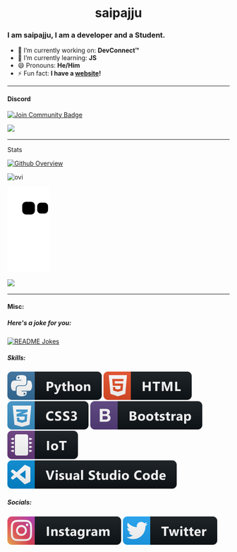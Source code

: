 <h1 align="center"> saipajju </h1>

### I am saipajju, I am a developer and a Student.

- 🔭 I’m currently working on: **DevConnect™**
- 🌱 I’m currently learning: **JS**
- 😄 Pronouns: **He/Him**
- ⚡ Fun fact: **I have a [website](http://www.saipajju.tech)!**

---
#### Discord

<a href="https://discord.gg/FK7twff6HN"><img src="https://img.shields.io/discord/733027681184251937.svg?style=flat&label=Join%20Community&color=7289DA%22%20alt=%22Join%20Community%20Badge%22" alt="Join Community Badge"/></a>


[![](https://discord.c99.nl/widget/theme-3/948853345450356796.png)](https://discord.gg/FK7twff6HN)


---
Stats

[![Github Overview](https://github-readme-stats.vercel.app/api?username=saipajju&include_all_commits=true&count_private=true&show_icons=true&line_height=20&title_color=b0b0b0&icon_color=9100d4&text_color=A1A1A1&bg_color=0,000000,550299)](https://github.com/saipajju)

<img src="https://github-readme-stats.vercel.app/api/top-langs?username=saipajju&show_icons=true&locale=en&layout=compact&theme=chartreuse-dark" alt="ovi" />

![Snake animation](https://github.com/madushadhanushka/github-readme/blob/output/github-contribution-snake.svg)

<img src="https://github-profile-trophy.vercel.app/?username=saipajju&theme=juicyfresh&no-bg=true" />

---

#### Misc: <br>
##### Here's a joke for you:
<a href="https://readme-jokes.vercel.app"><img align="center" src="https://readme-jokes.vercel.app/api" alt="README Jokes"></a>

##### Skills:
<img src="https://github.com/MikeCodesDotNET/ColoredBadges/raw/master/svg/dev/languages/python.svg" />
<img src="https://github.com/MikeCodesDotNET/ColoredBadges/raw/master/svg/dev/languages/html.svg" />
<img src="https://github.com/MikeCodesDotNET/ColoredBadges/raw/master/svg/dev/languages/css3.svg" />
<img src="https://github.com/MikeCodesDotNET/ColoredBadges/raw/master/svg/dev/frameworks/bootstrap.svg" />
<img src="https://github.com/MikeCodesDotNET/ColoredBadges/raw/master/svg/dev/misc/iot.svg" />
<img src="https://github.com/MikeCodesDotNET/ColoredBadges/raw/master/svg/dev/tools/visualstudio_code.svg" />

##### Socials:

<a href="https://instagram.com/saipajju"><img src="https://github.com/MikeCodesDotNET/ColoredBadges/raw/master/svg/social/instagram.svg" alt="instagram"/></a>
<a href="https://twitter.com/saipajju"><img src="https://github.com/MikeCodesDotNET/ColoredBadges/raw/master/svg/social/twitter.svg" alt="twitter"></a>
